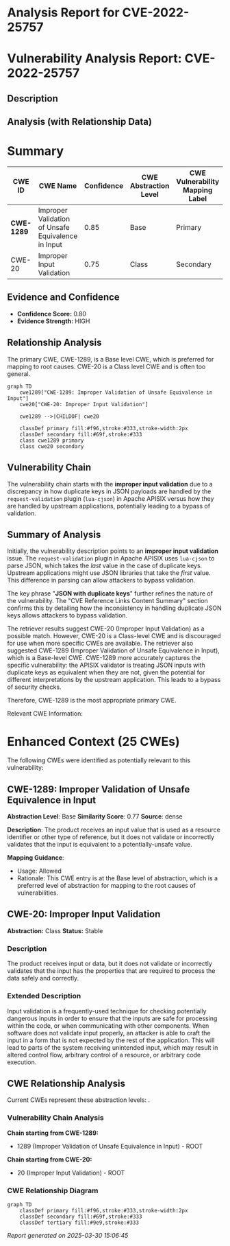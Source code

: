 # Analysis Report for CVE-2022-25757

# Vulnerability Analysis Report: CVE-2022-25757

## Description



## Analysis (with Relationship Data)

# Summary
| CWE ID | CWE Name | Confidence | CWE Abstraction Level | CWE Vulnerability Mapping Label | CWE-Vulnerability Mapping Notes |
|---|---|---|---|---|---|
| **CWE-1289** | Improper Validation of Unsafe Equivalence in Input | 0.85 | Base | Primary | Allowed |
| CWE-20 | Improper Input Validation | 0.75 | Class | Secondary | Discouraged |

## Evidence and Confidence

*   **Confidence Score:** 0.80
*   **Evidence Strength:** HIGH

## Relationship Analysis
The primary CWE, CWE-1289, is a Base level CWE, which is preferred for mapping to root causes. CWE-20 is a Class level CWE and is often too general.

```mermaid
graph TD
    cwe1289["CWE-1289: Improper Validation of Unsafe Equivalence in Input"]
    cwe20["CWE-20: Improper Input Validation"]

    cwe1289 -->|CHILDOF| cwe20

    classDef primary fill:#f96,stroke:#333,stroke-width:2px
    classDef secondary fill:#69f,stroke:#333
    class cwe1289 primary
    class cwe20 secondary
```

## Vulnerability Chain
The vulnerability chain starts with the **improper input validation** due to a discrepancy in how duplicate keys in JSON payloads are handled by the `request-validation` plugin (`lua-cjson`) in Apache APISIX versus how they are handled by upstream applications, potentially leading to a bypass of validation.

## Summary of Analysis
Initially, the vulnerability description points to an **improper input validation** issue. The `request-validation` plugin in Apache APISIX uses `lua-cjson` to parse JSON, which takes the *last* value in the case of duplicate keys. Upstream applications might use JSON libraries that take the *first* value. This difference in parsing can allow attackers to bypass validation.

The key phrase "**JSON with duplicate keys**" further refines the nature of the vulnerability. The "CVE Reference Links Content Summary" section confirms this by detailing how the inconsistency in handling duplicate JSON keys allows attackers to bypass validation.

The retriever results suggest CWE-20 (Improper Input Validation) as a possible match. However, CWE-20 is a Class-level CWE and is discouraged for use when more specific CWEs are available. The retriever also suggested CWE-1289 (Improper Validation of Unsafe Equivalence in Input), which is a Base-level CWE. CWE-1289 more accurately captures the specific vulnerability: the APISIX validator is treating JSON inputs with duplicate keys as equivalent when they are not, given the potential for different interpretations by the upstream application. This leads to a bypass of security checks.

Therefore, CWE-1289 is the most appropriate primary CWE.

Relevant CWE Information:

# Enhanced Context (25 CWEs)
The following CWEs were identified as potentially relevant to this vulnerability:

## CWE-1289: Improper Validation of Unsafe Equivalence in Input
**Abstraction Level**: Base
**Similarity Score**: 0.77
**Source**: dense

**Description**:
The product receives an input value that is used as a resource identifier or other type of reference, but it does not validate or incorrectly validates that the input is equivalent to a potentially-unsafe value.

**Mapping Guidance**:
- Usage: Allowed
- Rationale: This CWE entry is at the Base level of abstraction, which is a preferred level of abstraction for mapping to the root causes of vulnerabilities.

## CWE-20: Improper Input Validation
**Abstraction:** Class
**Status:** Stable

### Description
The product receives input or data, but it does
        not validate or incorrectly validates that the input has the
        properties that are required to process the data safely and
        correctly.

### Extended Description


Input validation is a frequently-used technique for checking potentially dangerous inputs in order to ensure that the inputs are safe for processing within the code, or when communicating with other components. When software does not validate input properly, an attacker is able to craft the input in a form that is not expected by the rest of the application. This will lead to parts of the system receiving unintended input, which may result in altered control flow, arbitrary control of a resource, or arbitrary code execution.


## CWE Relationship Analysis

Current CWEs represent these abstraction levels: .


### Vulnerability Chain Analysis

**Chain starting from CWE-1289:**
- 1289 (Improper Validation of Unsafe Equivalence in Input) - ROOT


**Chain starting from CWE-20:**
- 20 (Improper Input Validation) - ROOT



### CWE Relationship Diagram

```mermaid
graph TD
    classDef primary fill:#f96,stroke:#333,stroke-width:2px
    classDef secondary fill:#69f,stroke:#333
    classDef tertiary fill:#9e9,stroke:#333
```



*Report generated on 2025-03-30 15:06:45*
